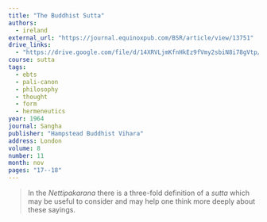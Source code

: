 ```yaml
---
title: "The Buddhist Sutta"
authors:
  - ireland
external_url: "https://journal.equinoxpub.com/BSR/article/view/13751"
drive_links:
  - "https://drive.google.com/file/d/14XRVLjmKfnHkEz9fVmy2sbiN8i78gVtp/view?usp=drivesdk"
course: sutta
tags:
  - ebts
  - pali-canon
  - philosophy
  - thought
  - form
  - hermeneutics
year: 1964
journal: Sangha
publisher: "Hampstead Buddhist Vihara"
address: London
volume: 8
number: 11
month: nov
pages: "17--18"
---
```


> In the *Nettipakarana* there is a three-fold definition of a *sutta* which may be useful to consider and may help one think more deeply about these sayings.

